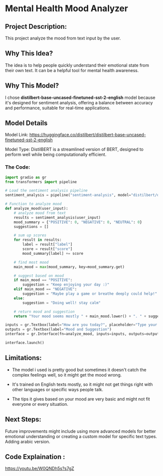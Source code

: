 # Mental Health Mood Analyzer
## Project Description: 
This project analyze the mood from text input by the user.

## Why This Idea?
The idea is to help people quickly understand their emotional state from their own text. It can be a helpful tool for mental health awareness.

## Why This Model?
I chose **distilbert-base-uncased-finetuned-sst-2-english** model because it's designed for sentiment analysis, offering a balance between accuracy and performance, suitable for real-time applications.

## Model Details
Model Link: https://huggingface.co/distilbert/distilbert-base-uncased-finetuned-sst-2-english

Model Type: DistilBERT is a streamlined version of BERT, designed to perform well while being computationally efficient.

### The Code:
```python
import gradio as gr
from transformers import pipeline

# Load the sentiment analysis pipeline
sentiment_analysis = pipeline("sentiment-analysis", model="distilbert/distilbert-base-uncased-finetuned-sst-2-english")

# Function to analyze mood
def analyze_mood(user_input):
    # analyze mood from text
    results = sentiment_analysis(user_input)
    mood_summary = {"POSITIVE": 0, "NEGATIVE": 0, "NEUTRAL": 0}
    suggestions = []

    # sum up scores
    for result in results:
        label = result["label"]
        score = result["score"]
        mood_summary[label] += score

    # find most mood
    main_mood = max(mood_summary, key=mood_summary.get)

    # suggest based on mood
    if main_mood == "POSITIVE":
        suggestion = "Keep enjoying your day :)"
    elif main_mood == "NEGATIVE":
        suggestion = "Maybe play a game or breathe deeply could help!"
    else:
        suggestion = "Doing well! stay calm"

    # return mood and suggestion
    return "Your mood seems mostly " + main_mood.lower() + ". " + suggestion

inputs = gr.Textbox(label="How are you today?", placeholder="Type your feelings here...")
outputs = gr.Textbox(label="Mood and Suggestion")
interface = gr.Interface(fn=analyze_mood, inputs=inputs, outputs=outputs, title="Mood Analyzer with Suggestions")

interface.launch()
```

## Limitations:
- The model i used is pretty good but sometimes it doesn't catch the complex feelings well, so it might get the mood wrong.

- It's trained on English texts mostly, so it might not get things right with other languages or specific ways people talk.

- The tips it gives based on your mood are very basic and might not fit everyone or every situation.

## Next Steps:
Future improvements might include using more advanced models for better emotional understanding or creating a custom model for specific text types. Adding arabic version.

## Code Explaination :
https://youtu.be/W0QNDh5s?s7gZ
